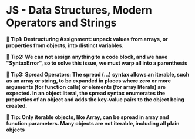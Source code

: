 # JS - Data Structures, Modern Operators and Strings

**📝 Tip1: Destructuring Assignment: unpack values from arrays, or properties from objects, into distinct variables.**

**📝 Tip2: We can not assign anything to a code block, and we have "SyntaxError", so to solve this issue, we must warp all into a parenthesis**

**📝 Tip3: Spread Operators: The spread (...) syntax allows an iterable, such as an array or string, to be expanded in places where zero or more arguments (for function calls) or elements (for array literals) are expected. In an object literal, the spread syntax enumerates the properties of an object and adds the key-value pairs to the object being created.**

**📝 Tip: Only iterable objects, like Array, can be spread in array and function parameters. Many objects are not iterable, including all plain objects**
